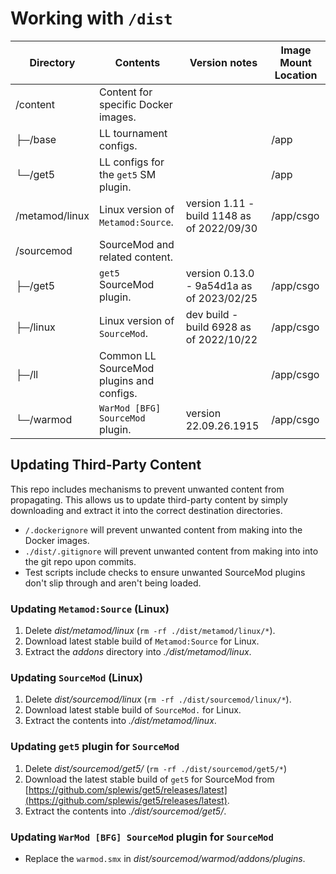 # Working with `/dist`

| Directory        | Contents                                 | Version notes                              | Image Mount Location |
| ---------------- | ---------------------------------------- | ------------------------------------------ | -------------------- |
| /content         | Content for specific Docker images.      |                                            |                      |
|   ├─/base        | LL tournament configs.                   |                                            | /app                 |
|   └─/get5        | LL configs for the `get5` SM plugin.     |                                            | /app                 |
| /metamod/linux   | Linux version of `Metamod:Source`.       | version 1.11 - build 1148 as of 2022/09/30 | /app/csgo            |
| /sourcemod       | SourceMod and related content.           |                                            |                      |
|   ├─/get5        | `get5` SourceMod plugin.                 | version 0.13.0 - 9a54d1a as of 2023/02/25  | /app/csgo            |
|   ├─/linux       | Linux version of `SourceMod`.            | dev build - build 6928 as of 2022/10/22    | /app/csgo            |
|   ├─/ll          | Common LL SourceMod plugins and configs. |                                            | /app/csgo            |
|   └─/warmod      | `WarMod [BFG] SourceMod` plugin.         | version 22.09.26.1915                      | /app/csgo            |

## Updating Third-Party Content

This repo includes mechanisms to prevent unwanted content from propagating. This allows us to update third-party content by simply
downloading and extract it into the correct destination directories.

* `/.dockerignore` will prevent unwanted content from making into the Docker images.
* `./dist/.gitignore` will prevent unwanted content from making into into the git repo upon commits.
* Test scripts include checks to ensure unwanted SourceMod plugins don't slip through and aren't being loaded.

### Updating `Metamod:Source` (Linux)

1. Delete *dist/metamod/linux* (`rm -rf ./dist/metamod/linux/*`).
2. Download latest stable build of `Metamod:Source` for Linux.
3. Extract the *addons* directory into *./dist/metamod/linux*.

### Updating `SourceMod` (Linux)

1. Delete *dist/sourcemod/linux* (`rm -rf ./dist/sourcemod/linux/*`).
2. Download latest stable build of `SourceMod.` for Linux.
3. Extract the contents into *./dist/metamod/linux*.

### Updating `get5` plugin for `SourceMod`

1. Delete *dist/sourcemod/get5/* (`rm -rf ./dist/sourcemod/get5/*`)
2. Download the latest stable build of `get5` for SourceMod from
  [https://github.com/splewis/get5/releases/latest](https://github.com/splewis/get5/releases/latest).
3. Extract the contents into *./dist/sourcemod/get5/*.

### Updating `WarMod [BFG] SourceMod` plugin for `SourceMod`

* Replace the `warmod.smx` in *dist/sourcemod/warmod/addons/plugins*.
